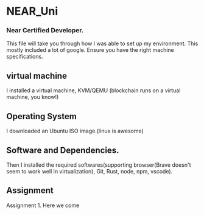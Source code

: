 # NEAR_Uni
### Near Certified Developer.

This file will take you through how I was able to set up my environment. This mostly included a lot of google.
Ensure you have the right machine specifications. 
## virtual machine
I installed a virtual machine, KVM/QEMU (blockchain runs on a virtual machine, you know!)
## Operating System
I downloaded an Ubuntu ISO image.(linux is awesome)
## Software and Dependencies.
Then I installed the required softwares(supporting browser(Brave doesn't seem to work well in virtualization), Git, Rust, node, npm, vscode).
## Assignment
Assignment 1. Here we come
